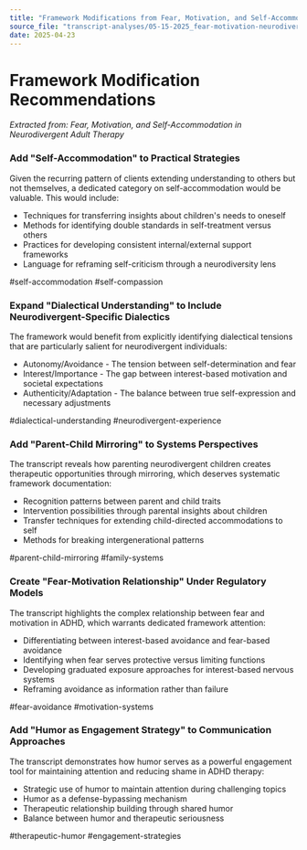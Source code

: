 ```yaml
---
title: "Framework Modifications from Fear, Motivation, and Self-Accommodation in Neurodivergent Adult Therapy"
source_file: "transcript-analyses/05-15-2025_fear-motivation-neurodivergent-therapy.md"
date: 2025-04-23
---
```


# Framework Modification Recommendations

*Extracted from: Fear, Motivation, and Self-Accommodation in Neurodivergent Adult Therapy*

### Add "Self-Accommodation" to Practical Strategies

Given the recurring pattern of clients extending understanding to others but not themselves, a dedicated category on self-accommodation would be valuable. This would include:
- Techniques for transferring insights about children's needs to oneself
- Methods for identifying double standards in self-treatment versus others
- Practices for developing consistent internal/external support frameworks
- Language for reframing self-criticism through a neurodiversity lens

#self-accommodation #self-compassion

### Expand "Dialectical Understanding" to Include Neurodivergent-Specific Dialectics

The framework would benefit from explicitly identifying dialectical tensions that are particularly salient for neurodivergent individuals:
- Autonomy/Avoidance - The tension between self-determination and fear
- Interest/Importance - The gap between interest-based motivation and societal expectations
- Authenticity/Adaptation - The balance between true self-expression and necessary adjustments

#dialectical-understanding #neurodivergent-experience

### Add "Parent-Child Mirroring" to Systems Perspectives

The transcript reveals how parenting neurodivergent children creates therapeutic opportunities through mirroring, which deserves systematic framework documentation:
- Recognition patterns between parent and child traits
- Intervention possibilities through parental insights about children
- Transfer techniques for extending child-directed accommodations to self
- Methods for breaking intergenerational patterns

#parent-child-mirroring #family-systems

### Create "Fear-Motivation Relationship" Under Regulatory Models

The transcript highlights the complex relationship between fear and motivation in ADHD, which warrants dedicated framework attention:
- Differentiating between interest-based avoidance and fear-based avoidance
- Identifying when fear serves protective versus limiting functions
- Developing graduated exposure approaches for interest-based nervous systems
- Reframing avoidance as information rather than failure

#fear-avoidance #motivation-systems

### Add "Humor as Engagement Strategy" to Communication Approaches

The transcript demonstrates how humor serves as a powerful engagement tool for maintaining attention and reducing shame in ADHD therapy:
- Strategic use of humor to maintain attention during challenging topics
- Humor as a defense-bypassing mechanism
- Therapeutic relationship building through shared humor
- Balance between humor and therapeutic seriousness

#therapeutic-humor #engagement-strategies
